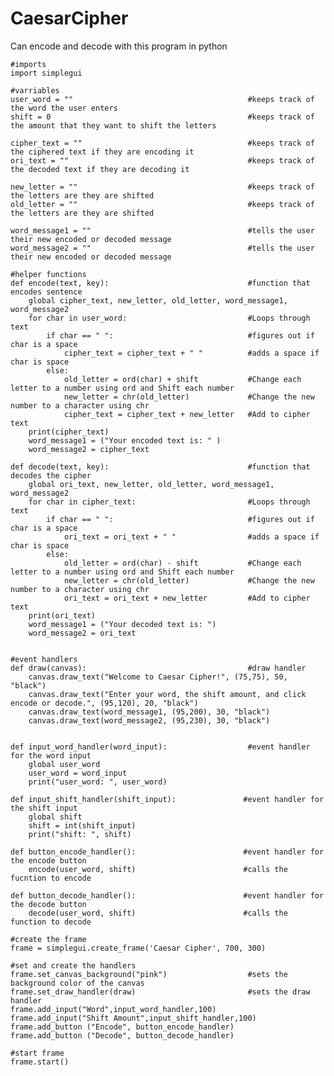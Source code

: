 # CaesarCipher
Can encode and decode with this program in python

    #imports
    import simplegui

    #varriables
    user_word = ""										 #keeps track of the word the user enters
    shift = 0											 #keeps track of the amount that they want to shift the letters

    cipher_text = ""									 #keeps track of the ciphered text if they are encoding it
    ori_text = ""									 	 #keeps track of the decoded text if they are decoding it

    new_letter = ""									 	 #keeps track of the letters are they are shifted
    old_letter = ""									 	 #keeps track of the letters are they are shifted

    word_message1 = ""									 #tells the user their new encoded or decoded message
    word_message2 = ""									 #tells the user their new encoded or decoded message

    #helper functions
    def encode(text, key):						 		 #function that encodes sentence
        global cipher_text, new_letter, old_letter, word_message1, word_message2
        for char in user_word:							 #Loops through text
            if char == " ":								 #figures out if char is a space
                cipher_text = cipher_text + " " 		 #adds a space if char is space
            else:
                old_letter = ord(char) + shift			 #Change each letter to a number using ord and Shift each number
                new_letter = chr(old_letter)			 #Change the new number to a character using chr
                cipher_text = cipher_text + new_letter   #Add to cipher text
        print(cipher_text)
        word_message1 = ("Your encoded text is: " )
        word_message2 = cipher_text

    def decode(text, key):						 		 #function that decodes the cipher
        global ori_text, new_letter, old_letter, word_message1, word_message2
        for char in cipher_text:						 #Loops through text
            if char == " ":						 		 #figures out if char is a space
                ori_text = ori_text + " "  				 #adds a space if char is space
            else:
                old_letter = ord(char) - shift		     #Change each letter to a number using ord and Shift each number
                new_letter = chr(old_letter) 		     #Change the new number to a character using chr
                ori_text = ori_text + new_letter  		 #Add to cipher text
        print(ori_text)
        word_message1 = ("Your decoded text is: ")
        word_message2 = ori_text


    #event handlers
    def draw(canvas):									 #draw handler
        canvas.draw_text("Welcome to Caesar Cipher!", (75,75), 50, "black")
        canvas.draw_text("Enter your word, the shift amount, and click encode or decode.", (95,120), 20, "black")
        canvas.draw_text(word_message1, (95,200), 30, "black")
        canvas.draw_text(word_message2, (95,230), 30, "black")


    def input_word_handler(word_input):					 #event handler for the word input
        global user_word
        user_word = word_input
        print("user_word: ", user_word)

    def input_shift_handler(shift_input):				#event handler for the shift input
        global shift
        shift = int(shift_input)
        print("shift: ", shift)

    def button_encode_handler():						#event handler for the encode button
        encode(user_word, shift)						#calls the fucntion to encode

    def button_decode_handler():						#event handler for the decode button
        decode(user_word, shift)						#calls the function to decode

    #create the frame
    frame = simplegui.create_frame('Caesar Cipher', 700, 300)

    #set and create the handlers
    frame.set_canvas_background("pink")					 #sets the background color of the canvas
    frame.set_draw_handler(draw)						 #sets the draw handler
    frame.add_input("Word",input_word_handler,100)
    frame.add_input("Shift Amount",input_shift_handler,100)
    frame.add_button ("Encode", button_encode_handler)
    frame.add_button ("Decode", button_decode_handler)

    #start frame
    frame.start()
